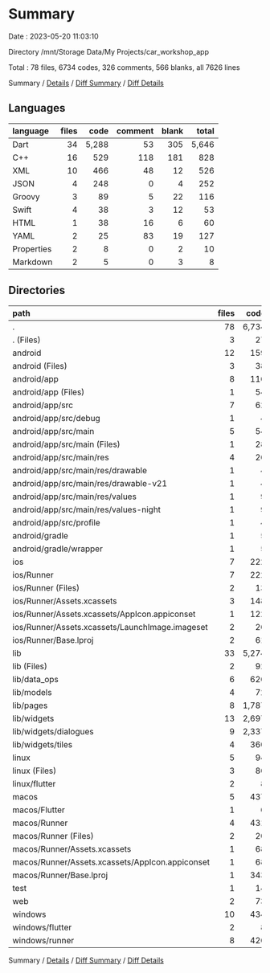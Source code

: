 # Summary

Date : 2023-05-20 11:03:10

Directory /mnt/Storage Data/My Projects/car_workshop_app

Total : 78 files,  6734 codes, 326 comments, 566 blanks, all 7626 lines

Summary / [Details](details.md) / [Diff Summary](diff.md) / [Diff Details](diff-details.md)

## Languages
| language | files | code | comment | blank | total |
| :--- | ---: | ---: | ---: | ---: | ---: |
| Dart | 34 | 5,288 | 53 | 305 | 5,646 |
| C++ | 16 | 529 | 118 | 181 | 828 |
| XML | 10 | 466 | 48 | 12 | 526 |
| JSON | 4 | 248 | 0 | 4 | 252 |
| Groovy | 3 | 89 | 5 | 22 | 116 |
| Swift | 4 | 38 | 3 | 12 | 53 |
| HTML | 1 | 38 | 16 | 6 | 60 |
| YAML | 2 | 25 | 83 | 19 | 127 |
| Properties | 2 | 8 | 0 | 2 | 10 |
| Markdown | 2 | 5 | 0 | 3 | 8 |

## Directories
| path | files | code | comment | blank | total |
| :--- | ---: | ---: | ---: | ---: | ---: |
| . | 78 | 6,734 | 326 | 566 | 7,626 |
| . (Files) | 3 | 27 | 83 | 20 | 130 |
| android | 12 | 159 | 51 | 33 | 243 |
| android (Files) | 3 | 38 | 0 | 10 | 48 |
| android/app | 8 | 116 | 51 | 22 | 189 |
| android/app (Files) | 1 | 54 | 5 | 13 | 72 |
| android/app/src | 7 | 62 | 46 | 9 | 117 |
| android/app/src/debug | 1 | 4 | 4 | 1 | 9 |
| android/app/src/main | 5 | 54 | 38 | 7 | 99 |
| android/app/src/main (Files) | 1 | 28 | 6 | 1 | 35 |
| android/app/src/main/res | 4 | 26 | 32 | 6 | 64 |
| android/app/src/main/res/drawable | 1 | 4 | 7 | 2 | 13 |
| android/app/src/main/res/drawable-v21 | 1 | 4 | 7 | 2 | 13 |
| android/app/src/main/res/values | 1 | 9 | 9 | 1 | 19 |
| android/app/src/main/res/values-night | 1 | 9 | 9 | 1 | 19 |
| android/app/src/profile | 1 | 4 | 4 | 1 | 9 |
| android/gradle | 1 | 5 | 0 | 1 | 6 |
| android/gradle/wrapper | 1 | 5 | 0 | 1 | 6 |
| ios | 7 | 222 | 2 | 9 | 233 |
| ios/Runner | 7 | 222 | 2 | 9 | 233 |
| ios/Runner (Files) | 2 | 13 | 0 | 3 | 16 |
| ios/Runner/Assets.xcassets | 3 | 148 | 0 | 4 | 152 |
| ios/Runner/Assets.xcassets/AppIcon.appiconset | 1 | 122 | 0 | 1 | 123 |
| ios/Runner/Assets.xcassets/LaunchImage.imageset | 2 | 26 | 0 | 3 | 29 |
| ios/Runner/Base.lproj | 2 | 61 | 2 | 2 | 65 |
| lib | 33 | 5,274 | 43 | 298 | 5,615 |
| lib (Files) | 2 | 92 | 1 | 6 | 99 |
| lib/data_ops | 6 | 626 | 0 | 61 | 687 |
| lib/models | 4 | 72 | 0 | 8 | 80 |
| lib/pages | 8 | 1,787 | 28 | 78 | 1,893 |
| lib/widgets | 13 | 2,697 | 14 | 145 | 2,856 |
| lib/widgets/dialogues | 9 | 2,337 | 12 | 124 | 2,473 |
| lib/widgets/tiles | 4 | 360 | 2 | 21 | 383 |
| linux | 5 | 94 | 27 | 38 | 159 |
| linux (Files) | 3 | 86 | 18 | 27 | 131 |
| linux/flutter | 2 | 8 | 9 | 11 | 28 |
| macos | 5 | 437 | 3 | 12 | 452 |
| macos/Flutter | 1 | 6 | 3 | 4 | 13 |
| macos/Runner | 4 | 431 | 0 | 8 | 439 |
| macos/Runner (Files) | 2 | 20 | 0 | 6 | 26 |
| macos/Runner/Assets.xcassets | 1 | 68 | 0 | 1 | 69 |
| macos/Runner/Assets.xcassets/AppIcon.appiconset | 1 | 68 | 0 | 1 | 69 |
| macos/Runner/Base.lproj | 1 | 343 | 0 | 1 | 344 |
| test | 1 | 14 | 10 | 7 | 31 |
| web | 2 | 73 | 16 | 7 | 96 |
| windows | 10 | 434 | 91 | 142 | 667 |
| windows/flutter | 2 | 8 | 9 | 11 | 28 |
| windows/runner | 8 | 426 | 82 | 131 | 639 |

Summary / [Details](details.md) / [Diff Summary](diff.md) / [Diff Details](diff-details.md)